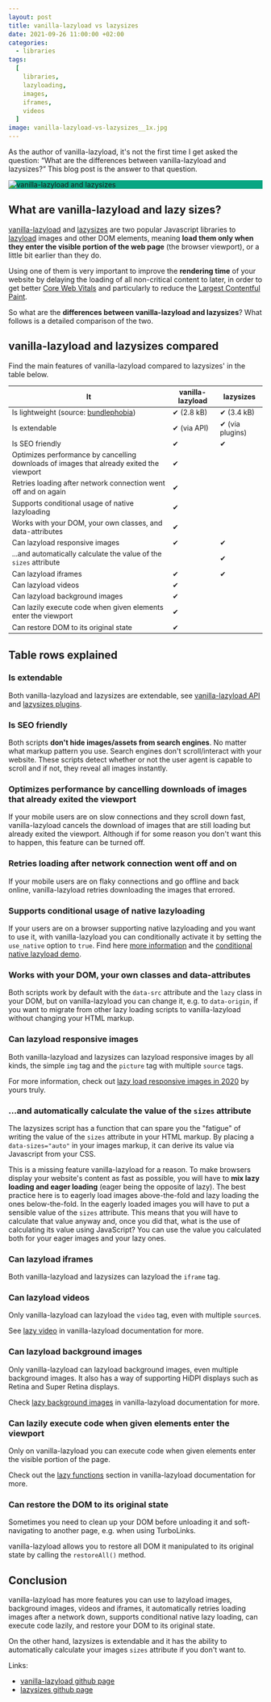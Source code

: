 ```yaml
---
layout: post
title: vanilla-lazyload vs lazysizes
date: 2021-09-26 11:00:00 +02:00
categories:
  - libraries
tags:
  [
    libraries,
    lazyloading,
    images,
    iframes,
    videos
  ]
image: vanilla-lazyload-vs-lazysizes__1x.jpg
---
```


As the author of vanilla-lazyload, it's not the first time I get asked the question: <q>What are the differences between vanilla-lazyload and lazysizes?</q> This blog post is the answer to that question.

<div class="post-image-spacer" style="background-color: #08A683">
  <img 
    alt="vanilla-lazyload and lazysizes" 
    src="/assets/post-images/vanilla-lazyload-vs-lazysizes__1x.jpg" 
    srcset="/assets/post-images/vanilla-lazyload-vs-lazysizes__1x.webp 1x, /assets/post-images/vanilla-lazyload-vs-lazysizes__2x.webp 2x" 
    class="post-image">
</div>

## What are vanilla-lazyload and lazy sizes?

[vanilla-lazyload](https://github.com/verlok/vanilla-lazyload/) and [lazysizes](https://github.com/afarkas/lazysizes/) are two popular Javascript libraries to [lazyload](https://web.dev/lazy-loading/) images and other DOM elements, meaning <strong>load them only when they enter the visible portion of the web page</strong> (the browser viewport), or a little bit earlier than they do.

Using one of them is very important to improve the <strong>rendering time</strong> of your website by delaying the loading of all non-critical content to later, in order to get better [Core Web Vitals](https://web.dev/cwv) and particularly to reduce the [Largest Contentful Paint](https://web.dev/lcp).

So what are the <strong>differences between vanilla-lazyload and lazysizes</strong>? What follows is a detailed comparison of the two.

## vanilla-lazyload and lazysizes compared

Find the main features of vanilla-lazyload compared to lazysizes' in the table below.

| It                                                                                       | vanilla-lazyload | lazysizes       |
| ---------------------------------------------------------------------------------------- | ---------------- | --------------- |
| Is lightweight (source: [bundlephobia](https://bundlephobia.com/))                       | ✔ (2.8 kB)       | ✔ (3.4 kB)      |
| Is extendable                                                                            | ✔ (via API)      | ✔ (via plugins) |
| Is SEO friendly                                                                          | ✔                | ✔               |
| Optimizes performance by cancelling downloads of images that already exited the viewport | ✔                |                 |
| Retries loading after network connection went off and on again                           | ✔                |                 |
| Supports conditional usage of native lazyloading                                         | ✔                |                 |
| Works with your DOM, your own classes, and data-attributes                                | ✔                |                 |
| Can lazyload responsive images                                                           | ✔                | ✔               |
| ...and automatically calculate the value of the `sizes` attribute                        |                  | ✔               |
| Can lazyload iframes                                                                     | ✔                | ✔               |
| Can lazyload videos                                                                      | ✔                |                 |
| Can lazyload background images                                                           | ✔                |                 |
| Can lazily execute code when given elements enter the viewport                          | ✔                |                 |
| Can restore DOM to its original state                                                    | ✔                |                 |

## Table rows explained

### Is extendable

Both vanilla-lazyload and lazysizes are extendable, see [vanilla-lazyload API](https://www.github.com/verlok/vanilla-lazyload#-api) and [lazysizes plugins](https://github.com/aFarkas/lazysizes/tree/gh-pages/plugins).

### Is SEO friendly

Both scripts **don't hide images/assets from search engines**. No matter what markup pattern you use. Search engines don't scroll/interact with your website. These scripts detect whether or not the user agent is capable to scroll and if not, they reveal all images instantly.

### Optimizes performance by cancelling downloads of images that already exited the viewport

If your mobile users are on slow connections and they scroll down fast, vanilla-lazyload cancels the download of images that are still loading but already exited the viewport. Although if for some reason you don't want this to happen, this feature can be turned off.

### Retries loading after network connection went off and on

If your mobile users are on flaky connections and go offline and back online, vanilla-lazyload retries downloading the images that errored.

### Supports conditional usage of native lazyloading

If your users are on a browser supporting native lazyloading and you want to use it, with vanilla-lazyload you can conditionally activate it by setting the `use_native` option to `true`. Find here [more information](https://github.com/verlok/vanilla-lazyload#mixed-native-and-js-based-lazy-loading) and the [conditional native lazyload demo](https://www.andreaverlicchi.eu/vanilla-lazyload/demos/native_lazyload_conditional.html).

### Works with your DOM, your own classes and data-attributes

Both scripts work by default with the `data-src` attribute and the `lazy` class in your DOM, but on vanilla-lazyload you can change it, e.g. to `data-origin`, if you want to migrate from other lazy loading scripts to vanilla-lazyload without changing your HTML markup.

### Can lazyload responsive images

Both vanilla-lazyload and lazysizes can lazyload responsive images by all kinds, the simple `img` tag and the `picture` tag with multiple `source` tags.

For more information, check out [lazy load responsive images in 2020](https://www.andreaverlicchi.eu/lazy-load-responsive-images-in-2020-srcset-sizes-picture-webp/) by yours truly.

### ...and automatically calculate the value of the `sizes` attribute

The lazysizes script has a function that can spare you the "fatigue" of writing the value of the `sizes` attribute in your HTML markup. By placing a `data-sizes="auto"` in your images markup, it can derive its value via Javascript from your CSS.

This is a missing feature vanilla-lazyload for a reason. To make browsers display your website's content as fast as possible, you will have to <strong>mix lazy loading and eager loading</strong> (eager being the opposite of lazy). The best practice here is to eagerly load images above-the-fold and lazy loading the ones below-the-fold. In the eagerly loaded images you will have to put a sensible value of the `sizes` attribute. This means that you will have to calculate that value anyway and, once you did that, what is the use of calculating its value using JavaScript? You can use the value you calculated both for your eager images and your lazy ones.

### Can lazyload iframes

Both vanilla-lazyload and lazysizes can lazyload the `iframe` tag.

### Can lazyload videos

Only vanilla-lazyload can lazyload the `video` tag, even with multiple `source`s.

See [lazy video](https://github.com/verlok/vanilla-lazyload#lazy-video) in vanilla-lazyload documentation for more.

### Can lazyload background images

Only vanilla-lazyload can lazyload background images, even multiple background images. It also has a way of supporting HiDPI displays such as Retina and Super Retina displays.

Check [lazy background images](https://github.com/verlok/vanilla-lazyload#lazy-background-image) in vanilla-lazyload documentation for more.

### Can lazily execute code when given elements enter the viewport

Only on vanilla-lazyload you can execute code when given elements enter the visible portion of the page.

Check out the [lazy functions](https://www.github.com/verlok/vanilla-lazyload#lazy-functions) section in vanilla-lazyload documentation for more.

### Can restore the DOM to its original state

Sometimes you need to clean up your DOM before unloading it and soft-navigating to another page, e.g. when using TurboLinks.

vanilla-lazyload allows you to restore all DOM it manipulated to its original state by calling the `restoreAll()` method.

## Conclusion

vanilla-lazyload has more features you can use to lazyload images, background images, videos and iframes, it automatically retries loading images after a network down, supports conditional native lazy loading, can execute code lazily, and restore your DOM to its original state.

On the other hand, lazysizes is extendable and it has the ability to automatically calculate your images `sizes` attribute if you don't want to.

Links:

- [vanilla-lazyload github page](https://github.com/verlok/vanilla-lazyload)
- [lazysizes github page](https://github.com/afarkas/lazysizes/)
